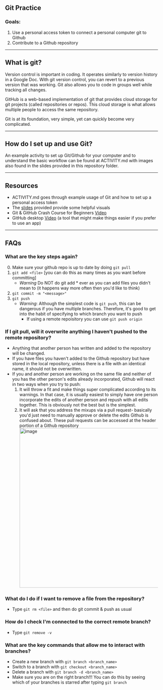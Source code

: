## Git Practice

### Goals:
1. Use a personal access token to connect a personal computer git to Github
2. Contribute to a Github repository

-------------------------------
## What is git?
Version control is important in coding. It operates similarly to version history in a Google Doc. With git version control, you can revert to a previous version that was working. Git also allows you to code in groups well while tracking all changes.

GitHub is a web-based implementation of git that provides cloud storage for git projects (called repositories or repos). This cloud storage is what allows multiple people to access the same repository.

Git is at its foundation, very simple, yet can quickly become very complicated. 

------------------------------
## How do I set up and use Git?
An example activity to set up Git/Github for your computer and to understand the basic workflow can be found at ACTIVITY.md with images also found in the slides provided in this repository folder.

-------------------------------
## Resources
- ACTIVITY.md goes through example usage of Git and how to set up a personal access token
- The [slides](https://docs.google.com/presentation/d/1fjXRARf5HYMBF3BV8sCTPXUS_DS6Yym-zXTpo1g0IqQ/edit?usp=sharing) provided provide some helpful visuals
- Git & GitHub Crash Course for Beginners [Video](https://www.youtube.com/watch?v=SWYqp7iY_Tc)
- GitHub desktop [Video](https://youtu.be/iv8rSLsi1xo) (a tool that might make things easier if you prefer to use an app)
-------------------------------
## FAQs
### What are the key steps again?
0. Make sure your github repo is up to date by doing `git pull`
1. `git add <file>` [you can do this as many times as you want before committing]
   - *Warning* Do NOT do git add * ever as you can add files you didn't mean to (it happens way more often then you'd like to think)
2. `git commit -m "<message>"`
3. `git push`
   - *Warning*: Although the simplest code is `git push`, this can be dangerous if you have multiple branches. Therefore, it's good to get into the habit of specifying to which branch you want to push
     - If using a remote repoisitory you can use `git push origin`
### If I git pull, will it overwrite anything I haven't pushed to the remote repository?
- Anything that another person has written and added to the repository will be changed.
- If you have files you haven't added to the Github repository but have stored in the local repository, unless there is a file with an identical name, it should not be overwritten. 
- If you and another person are working on the same file and neither of you has the other person's edits already incorporated, Github will react in two ways when you try to push:
     1. It will throw a fit and make things super complicated according to its warnings. In that case, it is usually easiest to simply have one person incorporate the edits of another person and repush with all edits together. This is obviously not the best but is the simplest.
     2. It will ask that you address the mixups via a pull request- basically you'd just need to manually approve or delete the edits Github is confused about. These pull requests can be accessed at the header portion of a Github repository <img width="526" alt="image" src="https://github.com/Hope2925/IQ_Bootcamp_2023/assets/90975536/e6c77047-5774-4f57-8706-bea9a0bd4eed">
### What do I do if I want to remove a file from the repository?
- Type `git rm <file>` and then do git commit & push as usual
### How do I check I'm connected to the correct remote branch?
- Type `git remove -v`
### What are the key commands that allow me to interact with branches?
- Create a new branch with `git branch <branch_name>`
- Switch to a branch with `git checkout <branch_name>`
- Delete a branch with `git branch -d <branch_name>`
- Make sure you are on the right branch!!! You can do this by seeing which of your branches is starred after typing `git branch`
